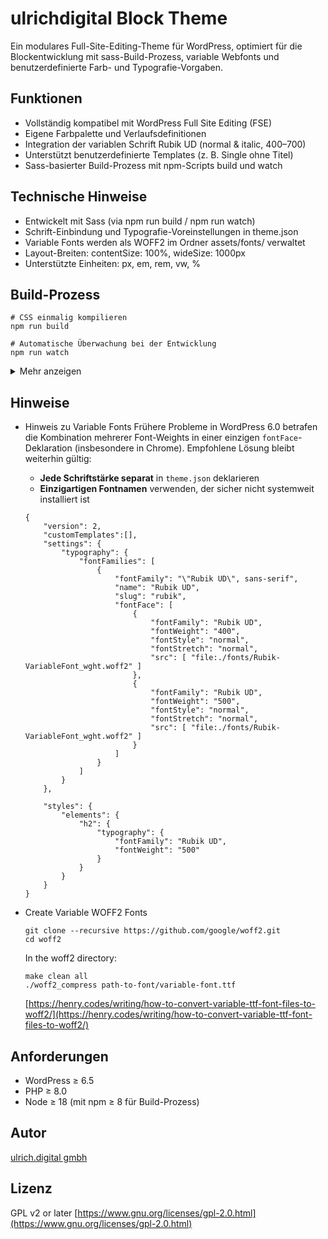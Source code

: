 # ulrichdigital Block Theme

Ein modulares Full-Site-Editing-Theme für WordPress, optimiert für die Blockentwicklung mit sass-Build-Prozess, variable Webfonts und benutzerdefinierte Farb- und Typografie-Vorgaben.

## Funktionen
- Vollständig kompatibel mit WordPress Full Site Editing (FSE)
- Eigene Farbpalette und Verlaufsdefinitionen
- Integration der variablen Schrift Rubik UD (normal & italic, 400–700)
- Unterstützt benutzerdefinierte Templates (z. B. Single ohne Titel)
- Sass-basierter Build-Prozess mit npm-Scripts build und watch


## Technische Hinweise
- Entwickelt mit Sass (via npm run build / npm run watch)
- Schrift-Einbindung und Typografie-Voreinstellungen in theme.json
- Variable Fonts werden als WOFF2 im Ordner assets/fonts/ verwaltet
- Layout-Breiten: contentSize: 100%, wideSize: 1000px
- Unterstützte Einheiten: px, em, rem, vw, %

## Build-Prozess
```
# CSS einmalig kompilieren
npm run build

# Automatische Überwachung bei der Entwicklung
npm run watch
```

<details>
<summary>Mehr anzeigen</summary>

- Punkt 1  
- Punkt 2  
- Punkt 3  

</details>

## Hinweise
- Hinweis zu Variable Fonts
    Frühere Probleme in WordPress 6.0 betrafen die Kombination mehrerer Font-Weights in einer einzigen `fontFace`-Deklaration (insbesondere in Chrome).
    Empfohlene Lösung bleibt weiterhin gültig:
    - **Jede Schriftstärke separat** in `theme.json` deklarieren
    - **Einzigartigen Fontnamen** verwenden, der sicher nicht systemweit installiert ist

    ```
    {
        "version": 2,
        "customTemplates":[],
        "settings": {
            "typography": {
                "fontFamilies": [
                    {
                        "fontFamily": "\"Rubik UD\", sans-serif",
                        "name": "Rubik UD",
                        "slug": "rubik",
                        "fontFace": [
                            {
                                "fontFamily": "Rubik UD",
                                "fontWeight": "400",
                                "fontStyle": "normal",
                                "fontStretch": "normal",
                                "src": [ "file:./fonts/Rubik-VariableFont_wght.woff2" ]
                            },
                            {
                                "fontFamily": "Rubik UD",
                                "fontWeight": "500",
                                "fontStyle": "normal",
                                "fontStretch": "normal",
                                "src": [ "file:./fonts/Rubik-VariableFont_wght.woff2" ]
                            }
                        ]
                    }
                ]
            }
        },

        "styles": {
            "elements": {
                "h2": {
                    "typography": {
                        "fontFamily": "Rubik UD",
                        "fontWeight": "500"
                    }
                }
            }
        }
    }
    ```

- Create Variable WOFF2 Fonts

    ```
    git clone --recursive https://github.com/google/woff2.git
    cd woff2
    ```
    In the woff2 directory:
    ```
    make clean all
    ./woff2_compress path-to-font/variable-font.ttf
    ```

    [https://henry.codes/writing/how-to-convert-variable-ttf-font-files-to-woff2/](https://henry.codes/writing/how-to-convert-variable-ttf-font-files-to-woff2/)



## Anforderungen
- WordPress ≥ 6.5
- PHP ≥ 8.0
- Node ≥ 18 (mit npm ≥ 8 für Build-Prozess)


## Autor
[ulrich.digital gmbh](https://ulrich.digital)

## Lizenz
GPL v2 or later
[https://www.gnu.org/licenses/gpl-2.0.html](https://www.gnu.org/licenses/gpl-2.0.html)
